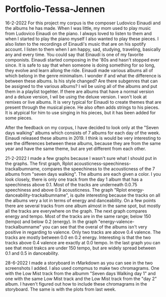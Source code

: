 # Portfolio-Tessa-Jennen
16-2-2022
For this project my corpus is the composer Ludovico Einaudi and the albums he has made. When I was little, my mom used to play music from Ludovico Einaudi on the piano. I always loved to listen to them and when I started to play the piano myself I also wanted to play these pieces. I also listen to the recordings of Einaudi's music that are on his spotify account. I listen to them when I am happy, sad, studying, traveling, basically any and every time. You could say that Einaudi is one of my favorite componists. Einaudi started composing in the '80s and hasn't stopped ever since. It is safe to say that when someone is doing something for so long, they evolve and learn allong the ride. Einaudi made various albums all of which belong in the genre minimalism. I wonder if and what the difference is between these albums. Is his style changed? Are there subgenres that can be assigned to the various albums? I wil be using all of the albums and put them in a playlist togehter. If there are albums that have a normal version and a deluxe version, I wil be using the deluxe version. I won't look at remixes or live albums. It is very typical for Einaudi to create themes that are present through the musical piece. He also often adds strings to his pieces. It is atypical for him to use singing in his pieces, but it has been added for some pieces. 

After the feedback on my corpus, I have decided to look only at the "Seven days walking" albums which consists of 7 albums for each day of the week. Einaudi released these albums in 2019. I think is would be very interesting to see the differences between these albums, because they are from the same year and have the same theme, but are yet different from each other.

21-2-2022
I made a few graphs because I wasn't sure what I should put in the graphs.
The first graph, Rplot acousticness-speechiness-trackalbumname, compares the speechiness to the acousticness of the 7 albums from "seven days walking". The albums are each given a color. I you look closely, there is only one track from the day 1 album that has a speechiness above 0.1. Most of the tracks are underneath 0.0.75 speechiness and above 0.9 acousticness. The graph "Rplot energy-danceability-trackalbumname", is quite interesting because the tracks on all the albums very a lot in terms of energy and danceability. On a few points there are several tracks from one album almost in the same spot, but mostly all the tracks are everywhere on the graph. The next graph compares energy and tempo. Most of the tracks are in the same range; below 150 (tempo) and below 0.2 (energy). In the graph "energy-valence-trackalbumname" you can see that the overal of the albums isn't very positive in regarding to valence. Only two tracks are above 0.4 valence. The tracks are mostly between 0.0 en 0.2 energy. Interesting is that the two tracks above 0.4 valence are exactly at 0.0 tempo. In the last graph you can see that most trakcs are under 150 tempo, but are widely spread between 0.1 and 0.5 in danceability.

28-6-2022
I made a storyboard in rMarkdown as you can see in the two screenshots I added. I also used compmus to make two chromagrams. One with the Low Mist track from the albumm "Seven days Walking day 1" and one with the same Low Mist track and the Low Mist track from the "day 2" album. I haven't figured out how to include these chromagrams in the storyboard. The same is with the plots from last week. 
